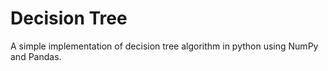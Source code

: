 # Decision Tree
A simple implementation of decision tree algorithm in python using NumPy and Pandas.